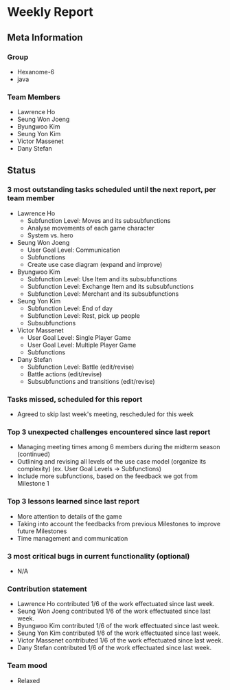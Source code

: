 # Weekly Report

## Meta Information

### Group

* Hexanome-6
* java

### Team Members

* Lawrence Ho
* Seung Won Joeng
* Byungwoo Kim
* Seung Yon Kim
* Victor Massenet
* Dany Stefan

## Status

### 3 most outstanding tasks scheduled until the next report, per team member
  
* Lawrence Ho
  * Subfunction Level: Moves and its subsubfunctions
  * Analyse movements of each game character
  * System vs. hero
* Seung Won Joeng
  * User Goal Level: Communication
  * Subfunctions
  * Create use case diagram (expand and improve)
* Byungwoo Kim
  * Subfunction Level: Use Item and its subsubfunctions
  * Subfunction Level: Exchange Item and its subsubfunctions
  * Subfunction Level: Merchant and its subsubfunctions
* Seung Yon Kim
  * Subfunction Level: End of day
  * Subfunction Level: Rest, pick up people
  * Subsubfunctions
* Victor Massenet
  * User Goal Level: Single Player Game
  * User Goal Level: Multiple Player Game
  * Subfunctions
* Dany Stefan
  * Subfunction Level: Battle (edit/revise)
  * Battle actions (edit/revise)
  * Subsubfunctions and transitions (edit/revise)

### Tasks missed, scheduled for this report

* Agreed to skip last week's meeting, rescheduled for this week

### Top 3 unexpected challenges encountered since last report

* Managing meeting times among 6 members during the midterm season (continued)
* Outlining and revising all levels of the use case model (organize its complexity) (ex. User Goal Levels -> Subfunctions)
* Include more subfunctions, based on the feedback we got from Milestone 1

### Top 3 lessons learned since last report

* More attention to details of the game
* Taking into account the feedbacks from previous Milestones to improve future Milestones
* Time management and communication

### 3 most critical bugs in current functionality (optional)

* N/A

### Contribution statement

* Lawrence Ho contributed 1/6 of the work effectuated since last week.
* Seung Won Joeng contributed 1/6 of the work effectuated since last week.
* Byungwoo Kim contributed 1/6 of the work effectuated since last week.
* Seung Yon Kim contributed 1/6 of the work effectuated since last week.
* Victor Massenet contributed 1/6 of the work effectuated since last week.
* Dany Stefan contributed 1/6 of the work effectuated since last week.

### Team mood

* Relaxed
